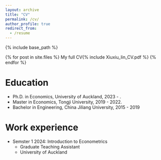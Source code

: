 ```yaml
---
layout: archive
title: "CV"
permalink: /cv/
author_profile: true
redirect_from:
  - /resume
---
```


{% include base_path %}

{% for post in site.files %}
  My full CV{% include Xiuxiu_lin_CV.pdf %}
{% endfor %}

Education
======
* Ph.D. in Economics, University of Auckland, 2023 - .
* Master in Economics, Tongji University, 2019 - 2022.
* Bachelor in Engineering, China Jiliang University, 2015 - 2019

Work experience
======
* Semster 1 2024: Introduction to Econometrics
  * Graduate Teaching Assistant
  * University of Auckland

  

